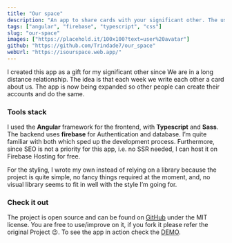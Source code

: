 ```yaml
---
title: "Our space"
description: "An app to share cards with your significant other. The users sign in, connect to each other accounts, then create and share cards among them."
tags: ["angular", "firebase", "typescript", "css"]
slug: "our-space"
images: ["https://placehold.it/100x100?text=user%20avatar"]
github: "https://github.com/Trindade7/our_space"
webUrl: "https://isourspace.web.app/"
---
```


I created this app as a gift for my significant other since
We are in a long distance relationship. The idea is that each week we write each other a card about us. The  app is now being expanded so other people can create their accounts and do the same.

### Tools stack

I used the **Angular**  framework for the frontend, with **Typescript** and **Sass**. The backend uses **firebase** for Authentication and database. I’m quite familiar with both which sped up the development process. Furthermore, since SEO is not a priority for this app, i.e. no SSR needed, I can host it on Firebase Hosting for free.

For the styling, I wrote my own instead of relying on a library  because the project is quite simple, no fancy things required at the moment, and, no visual library seems to fit in well with the style I’m going for.

### Check it out

The project is open source and can be found on [GitHub](https://github.com/Trindade7/our_space)
under the MIT license. You are free to use/improve on it, if you fork it please refer the original Project &#x1f609;. To see the app in action check the [DEMO](https://isourspace.web.app/).
